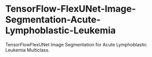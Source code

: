 # TensorFlow-FlexUNet-Image-Segmentation-Acute-Lymphoblastic-Leukemia
TensorFlowFlexUNet Image Segmentation for Acute Lymphoblastic Leukemia Multiclass.
